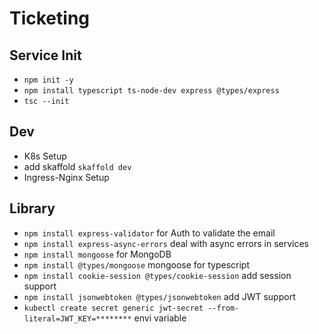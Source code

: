 # Ticketing

## Service Init

- `npm init -y`
- `npm install typescript ts-node-dev express @types/express`
- `tsc --init`

## Dev

- K8s Setup
- add skaffold `skaffold dev`
- Ingress-Nginx Setup

## Library

- `npm install express-validator`
  for Auth to validate the email
- `npm install express-async-errors`
  deal with async errors in services
- `npm install mongoose`
  for MongoDB
- `npm install @types/mongoose`
  mongoose for typescript
- `npm install cookie-session @types/cookie-session`
  add session support
- `npm install jsonwebtoken @types/jsonwebtoken`
  add JWT support
- `kubectl create secret generic jwt-secret --from-literal=JWT_KEY=********`
  envi variable
